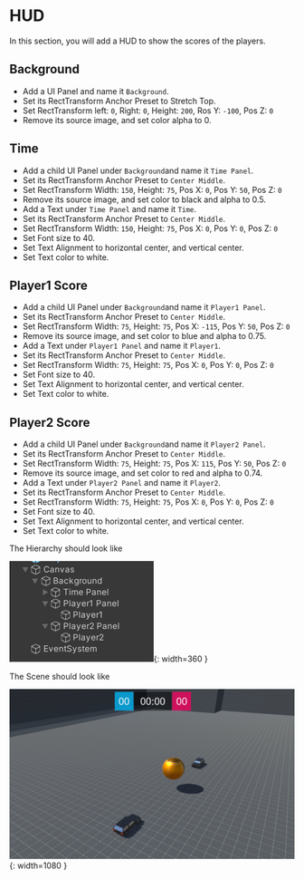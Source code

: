 # **HUD**

In this section, you will add a HUD to show the scores of the players.

## **Background**
- Add a UI Panel and name it `Background`.
- Set its RectTransform Anchor Preset to Stretch Top.
- Set RectTransform left: `0`, Right: `0`, Height: `200`, Ros Y: `-100`, Pos Z: `0`
- Remove its source image, and set color alpha to 0.

## **Time**
- Add a child UI Panel under `Background`and name it `Time Panel`.
- Set its RectTransform Anchor Preset to `Center Middle`.
- Set RectTransform Width: `150`, Height: `75`, Pos X: `0`, Pos Y: `50`, Pos Z: `0`
- Remove its source image, and set color to black and alpha to 0.5.
- Add a Text under `Time Panel` and name it `Time`.
- Set its RectTransform Anchor Preset to `Center Middle`.
- Set RectTransform Width: `150`, Height: `75`, Pos X: `0`, Pos Y: `0`, Pos Z: `0`
- Set Font size to 40.
- Set Text Alignment to horizontal center, and vertical center.
- Set Text color to white.

## **Player1 Score**
- Add a child UI Panel under `Background`and name it `Player1 Panel`.
- Set its RectTransform Anchor Preset to `Center Middle`.
- Set RectTransform Width: `75`, Height: `75`, Pos X: `-115`, Pos Y: `50`, Pos Z: `0`
- Remove its source image, and set color to blue and alpha to 0.75.
- Add a Text under `Player1 Panel` and name it `Player1`.
- Set its RectTransform Anchor Preset to `Center Middle`.
- Set RectTransform Width: `75`, Height: `75`, Pos X: `0`, Pos Y: `0`, Pos Z: `0`
- Set Font size to 40.
- Set Text Alignment to horizontal center, and vertical center.
- Set Text color to white.

## **Player2 Score**
- Add a child UI Panel under `Background`and name it `Player2 Panel`.
- Set its RectTransform Anchor Preset to `Center Middle`.
- Set RectTransform Width: `75`, Height: `75`, Pos X: `115`, Pos Y: `50`, Pos Z: `0`
- Remove its source image, and set color to red and alpha to 0.74.
- Add a Text under `Player2 Panel` and name it `Player2`.
- Set its RectTransform Anchor Preset to `Center Middle`.
- Set RectTransform Width: `75`, Height: `75`, Pos X: `0`, Pos Y: `0`, Pos Z: `0`
- Set Font size to 40.
- Set Text Alignment to horizontal center, and vertical center.
- Set Text color to white.


The Hierarchy should look like

![img](./../../assets/soccer/hud1.png){: width=360 }

The Scene should look like

![img](./../../assets/soccer/hud2.png){: width=1080 }